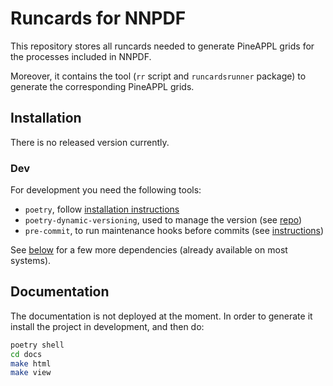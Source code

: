 # Runcards for NNPDF

This repository stores all runcards needed to generate PineAPPL grids for the
processes included in NNPDF.

Moreover, it contains the tool (`rr` script and `runcardsrunner` package) to
generate the corresponding PineAPPL grids.

## Installation

There is no released version currently.

### Dev

For development you need the following tools:

- `poetry`, follow [installation
  instructions](https://python-poetry.org/docs/#installation)
- `poetry-dynamic-versioning`, used to manage the version (see
  [repo](https://github.com/mtkennerly/poetry-dynamic-versioning))
- `pre-commit`, to run maintenance hooks before commits (see
  [instructions](https://pre-commit.com/#install))

See [below](.gihub/CONTRIBUTING.md#non-python-dependencies) for a few more dependencies (already
available on most systems).

## Documentation

The documentation is not deployed at the moment.
In order to generate it install the project in development, and then do:

```sh
poetry shell
cd docs
make html
make view
```
